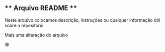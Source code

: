 ## ** Arquivo README **
Neste arquivo colocamos descrição, instruções ou qualquer informação útil sobre o repositório


Mais uma alteração do arquivo

😎
